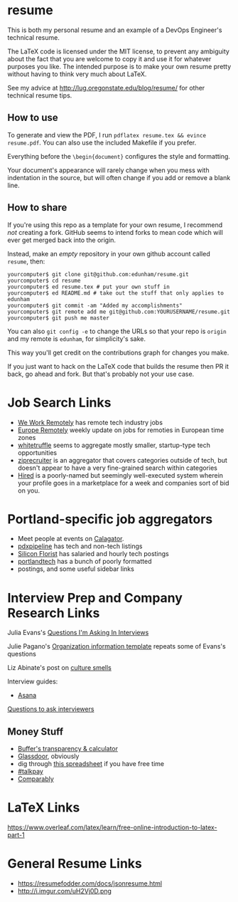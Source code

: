 resume
======

This is both my personal resume and an example of a DevOps Engineer's
technical resume.

The LaTeX code is licensed under the MIT license, to prevent any ambiguity
about the fact that you are welcome to copy it and use it for whatever
purposes you like. The intended purpose is to make your own resume pretty
without having to think very much about LaTeX.

See my advice at http://lug.oregonstate.edu/blog/resume/ for other technical
resume tips.

How to use
----------

To generate and view the PDF, I run ``pdflatex resume.tex && evince
resume.pdf``. You can also use the included Makefile if you prefer.

Everything before the ``\begin{document}`` configures the style and
formatting.

Your document's appearance will rarely change when you mess with indentation
in the source, but will often change if you add or remove a blank line.

How to share
------------

If you're using this repo as a template for your own resume, I recommend *not*
creating a fork. GitHub seems to intend forks to mean code which will ever get
merged back into the origin.

Instead, make an *empty* repository in your own github account called
`resume`, then:

```
yourcomputer$ git clone git@github.com:edunham/resume.git
yourcomputer$ cd resume
yourcomputer$ ed resume.tex # put your own stuff in
yourcomputer$ ed README.md # take out the stuff that only applies to edunham
yourcomputer$ git commit -am "Added my accomplishments"
yourcomputer$ git remote add me git@github.com:YOURUSERNAME/resume.git
yourcomputer$ git push me master
```

You can also `git config -e` to change the URLs so that your repo is `origin`
and my remote is `edunham`, for simplicity's sake.

This way you'll get credit on the contributions graph for changes you make.

If you just want to hack on the LaTeX code that builds the resume then PR it
back, go ahead and fork. But that's probably not your use case.

Job Search Links
================

* [We Work Remotely](https://weworkremotely.com/) has remote tech industry jobs
* [Europe Remotely](http://europeremotely.com/) weekly update on jobs for
  remoties in European time zones
* [whitetruffle](https://www.whitetruffle.com) seems to aggregate mostly
  smaller, startup-type tech opportunities
* [ziprecruiter](https://www.ziprecruiter.com/jobs) is an aggregator that
  covers categories outside of tech, but doesn't appear to have a very
  fine-grained search within categories
* [Hired](https://hired.com/signup) is a poorly-named but seemingly
  well-executed system wherein your profile goes in a marketplace for a week
  and companies sort of bid on you.

Portland-specific job aggregators
=================================

* Meet people at events on [Calagator](http://calagator.org/).
* [pdxpipeline](http://pdxpipeline.com/jobs/) has tech and non-tech listings
* [Silicon Florist](http://siliconflorist.com/jobs/) has salaried and hourly
  tech postings
* [portlandtech](http://portlandtech.org/) has a bunch of poorly formatted
* postings, and some useful sidebar links

Interview Prep and Company Research Links
=========================================

Julia Evans's [Questions I'm Asking In
Interviews](http://jvns.ca/blog/2013/12/30/questions-im-asking-in-interviews/)

Julie Pagano's [Organization information
template](http://juliepagano.com/blog/2015/08/15/job-search-retrospective/org-info-template.pdf) repeats some of Evans's questions

Liz Abinate's post on [culture
smells](http://lizabinante.com/blog/getting-hired-without-getting-burned/)

Interview guides:
* [Asana](https://asana.com/eng/interview-guide)

[Questions to ask interviewers](https://gitlab.com/doctorj/interview-questions)

Money Stuff
-----------

* [Buffer's transparency & calculator](https://open.buffer.com/transparent-salaries/)
* [Glassdoor](https://www.glassdoor.com/index.htm), obviously
* dig through [this spreadsheet](https://docs.google.com/spreadsheets/d/1-CqO6Px-0yA2421OOtJoj69_MO564XvddDYDNfHuS7A/edit#gid=999557069) if you have free time
* [#talkpay](https://twitter.com/search?q=%23talkpay)
* [Comparably](https://www.comparably.com/)


LaTeX Links
===========

https://www.overleaf.com/latex/learn/free-online-introduction-to-latex-part-1

General Resume Links
====================

* https://resumefodder.com/docs/jsonresume.html
* http://i.imgur.com/uH2Vj0D.png

